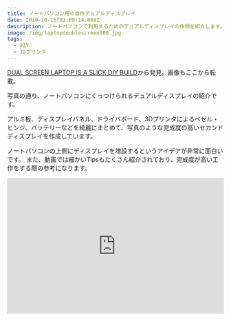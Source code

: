 ```yaml
---
title: ノートパソコン用の自作デュアルディスプレイ
date: 2019-10-15T02:09:14.669Z
description: ノートパソコンで利用するためのデュアルディスプレイの作例を紹介します。
image: /img/laptopdoublescreen800.jpg
tags:
  - DIY
  - 3Dプリンタ
---
```

[DUAL SCREEN LAPTOP IS A SLICK DIY BUILD](https://hackaday.com/2019/09/28/dual-screen-laptop-is-a-slick-diy-build/)から発見。画像もここから転載。

写真の通り、ノートパソコンにくっつけられるデュアルディスプレイの紹介です。

アルミ板、ディスプレイパネル、ドライバボード、3Dプリンタによるベゼル・ヒンジ、バッテリーなどを綺麗にまとめて、写真のような完成度の高いセカンドディスプレイを作成しています。

ノートパソコンの上側にディスプレイを増設するというアイデアが非常に面白いです。
また、動画では細かいTipsもたくさん紹介されており、完成度が高い工作をする際の参考になります。

<iframe width="100%" height="315" src="https://www.youtube.com/embed/J2aY6cvk-WI" frameborder="0" allow="accelerometer; autoplay; encrypted-media; gyroscope; picture-in-picture" allowfullscreen></iframe>
